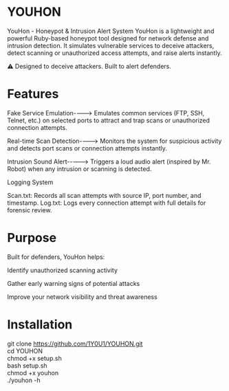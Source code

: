 # YOUHON

YouHon - Honeypot & Intrusion Alert System
YouHon is a lightweight and powerful Ruby-based honeypot tool designed for network defense and intrusion detection. It simulates vulnerable services to deceive attackers, detect scanning or unauthorized access attempts, and raise alerts instantly.

⚠ Designed to deceive attackers. Built to alert defenders.

# Features
 Fake Service Emulation---->    Emulates common services (FTP, SSH, Telnet, etc.) on selected ports to attract and trap scans or unauthorized connection attempts.

 Real-time Scan Detection---->  Monitors the system for suspicious activity and detects port scans or connection attempts instantly.
 
 Intrusion Sound Alert----->      Triggers a loud audio alert (inspired by Mr. Robot) when any intrusion or scanning is detected.

 Logging System<br>
 
Scan.txt: Records all scan attempts with source IP, port number, and timestamp.
Log.txt: Logs every connection attempt with full details for forensic review.

# Purpose
Built for defenders, YouHon helps:

Identify unauthorized scanning activity

Gather early warning signs of potential attacks

Improve your network visibility and threat awareness


# Installation
git clone https://github.com/1Y0U1/YOUHON.git <br>
cd YOUHON<br>
chmod +x setup.sh<br>
bash setup.sh<br>
chmod +x youhon<br>
./youhon -h
